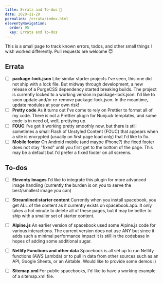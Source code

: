 ```yaml
---
title: Errata and To-dos 🚨
date: 2020-11-20
permalink: /errata/index.html
eleventyNavigation:
  order: 95 
  key: Errata and To-dos
---
```

This is a small page to track known errors, todos, and other small things I wish worked differently. Pull requests are welcome 😇

## Errata 

* [ ] **package-lock.json** Like similar starter projects I've seen, this one did not ship with a lock file. But midway through development, a new release of a PurgeCSS dependency started breaking builds. The project is currently locked to a working version in package-lock.json. I'd like to soon update and/or re-remove package-lock.json. In the meantime, update modules at your own risk!
* [ ] **Pretty code** As it turns out I've come to rely on Prettier to format all of my code. There is not a Prettier plugin for Nunjuck templates, and some code is in need of, well, prettying up. 
* [ ]  **FOUC** I've got it working pretty smoothly now, but there is still sometimes a small Flash of Unstyled Content (FOUC) that appears when a site is encrypted (usually on first page load only) that I'd like to fix.  
* [ ] **Mobile footer** On Android mobile (and maybe iPhone?) the fixed footer does not stay "fixed" until you first get to the bottom of the page. This may be a default but I'd prefer a fixed footer on all screens.

## To-dos

* [ ] **Eleventy Images** I'd like to integrate this plugin for more advanced image handling (currently the burden is on you to serve the best/smallest image you can)
* [ ] **Streamlined starter content** Currently when you install spacebook, you get ALL of the content as it currently exists on spacebook.app. It only takes a hot minute to delete all of these pages, but it may be better to ship with a smaller set of starter content.
* [ ] **Alpine.js** An earlier version of spacebook used some Alpine.js code for various interactions. The current version does not use ANY but since it adds such a minimal performance impact it is still in the codebase in hopes of adding some additional sugar.
* [ ] **Netlify Functions and other data** Spacebook is all set up to run Netlify functions (AWS Lambda) or to pull in data from other sources such as an API, Google Sheets, or an Airtable. Would like to provide some demos :)
* [ ] **Sitemap.xml** For public spacebooks, I'd like to have a working example of a sitemap.xml file.

